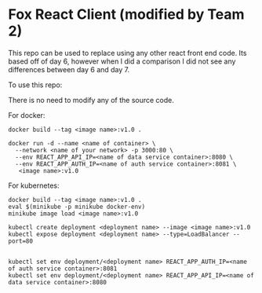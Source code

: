 # Fox React Client (modified by Team 2)

This repo can be used to replace using any other react front end code.
Its based off of day 6, however when I did a comparison I did not see 
any differences between day 6 and day 7.

To use this repo:

There is no need to modify any of the source code.

For docker:
```
docker build --tag <image name>:v1.0 .

docker run -d --name <name of container> \
  --network <name of your network> -p 3000:80 \
  --env REACT_APP_API_IP=<name of data service container>:8080 \
  --env REACT_APP_AUTH_IP=<name of auth service container>:8081 \
   <image name>:v1.0
```

For kubernetes:
```
docker build --tag <image name>:v1.0 .
eval $(minikube -p minikube docker-env)
minikube image load <image name>:v1.0

kubectl create deployment <deployment name> --image <image name>:v1.0
kubectl expose deployment <deployment name> --type=LoadBalancer --port=80


kubectl set env deployment/<deployment name> REACT_APP_AUTH_IP=<name of auth service container>:8081
kubectl set env deployment/<deployment name> REACT_APP_API_IP=<name of data service container>:8080

```



